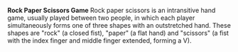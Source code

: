 **Rock Paper Scissors Game**
Rock paper scissors is an intransitive hand game, usually played between two people, in which each player simultaneously forms one of three shapes with an outstretched hand. These shapes are "rock" (a closed fist), "paper" (a flat hand) and "scissors" (a fist with the index finger and middle finger extended, forming a V).

